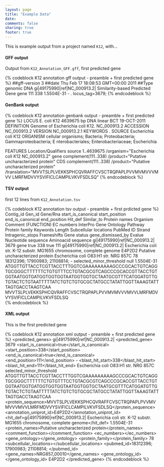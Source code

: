 ```yaml
---
layout: page
title: "Example Data"
date: 
comments: false
sharing: true
footer: true
---
```


This is example output from a project named `K12`, with...

#### GFF output ####

Output from `K12_Annotation_GFF.gff`, first predicted gene

{% codeblock K12 annotation gff output - preamble + first predicted gene %}
##gff-version 3
##date Thu Feb 17 18:08:53 GMT+00:00 2011
##Type genomic DNA
gi|49175990|ref|NC_000913.2|	Similarity-based Predicted Gene	gene	111	338	1.5504E-31	-	.	locus_tag=3679;
{% endcodeblock %}

#### GenBank output ####

{% codeblock K12 annotation genbank output - preamble + first predicted gene %}
LOCUS      E. coli K12          4639675 bp    DNA linear   BCT 19-OCT-2011
DEFINITION  Genome of Escherichia coli K12. NC_000913.2
ACCESSION   NC_000913.2
VERSION     NC_000913.2.1
KEYWORDS    .
SOURCE      Escherichia coli K12
  ORGANISM  cellular organisms; Bacteria; Proteobacteria; Gammaproteobacteria; E
            nterobacteriales; Enterobacteriaceae; Escherichia

FEATURES             Location/Qualifiers
     source          1..4639675
                     /organism="Escherichia coli K12 NC_000913.2"
     gene            complement(111..338)
                     /product="Putative uncharacterized protein"
     CDS             complement(111..338)
                     /product="Putative uncharacterized protein"
                     /translation="MVVTSLPLVEKKSPHCQVRAFFCVSCTRQPAPLPVVMVMVVVMVV
                     LMRFMDVVYSVIFICLCAMPILVKVFSDLSQ"
{% endcodeblock %}

#### TSV output ####

first 12 lines from `K12_Annotation.tsv`

{% codeblock K12 annotation tsv output - preamble + first prdicted gene %}
Contig_id	Gen_id	Gene/Rna	start_is_canonical	start_position	end_is_canonical	end_position	Hit_def	Similar_to	Protein names	Organism	Comment (FUNCTION)	EC numbers	InterPro	Gene Ontology	Pathway	Protein family	Keywords	Length	Subcellular locations	PubMed ID	Strand	Intragenic_stops	Frameshifts	Gene status	gene_dismissed_by	Evalue	Nucleotide sequence	Aminoacid sequence
gi|49175990|ref|NC_000913.2|	3679	gene	true	338	true	111	gi|49175990|ref|NC_000913.2| Escherichia coli str. K-12 substr. MG1655 chromosome, complete genome	E4P2D2	Putative uncharacterized protein	Escherichia coli O83:H1 str. NRG 857C								78		18312396; 17900983; 21108814; 	-			selected_minor_threshold	null	1.5504E-31	ATGGTTGTTACCTCGTTACCTTTGGTCGAAAAAAAAAGCCCGCACTGTCAGGTGCGGGCTTTTTTCTGTGTTTCCTGTACGCGTCAGCCCGCACCGTTACCTGTGGTAATGGTGATGGTGGTGGTAATGGTGGTGCTAATGCGTTTCATGGATGTTGTGTACTCTGTAATTTTTATCTGTCTGTGCGCTATGCCTATATTGGTTAAAGTATTTAGTGACCTAAGTCAA	MVVTSLPLVEKKSPHCQVRAFFCVSCTRQPAPLPVVMVMVVVMVVLMRFMDVVYSVIFICLCAMPILVKVFSDLSQ	
{% endcodeblock %}


#### XML output ####

This is the first predicted gene

{% codeblock K12 annotation xml output - preamble + first predicted gene %}
<annotation>
  <predicted_genes>
    <contig>
      <id>gi|49175990|ref|NC_000913.2|</id>
      <predicted_gene>
        <id>3679</id>
        <start_is_canonical>true</start_is_canonical>
        <start_position>338</start_position>
        <end_is_canonical>true</end_is_canonical>
        <end_position>111</end_position>
        <strand>-</strand>
        <blast_hit_start>338</blast_hit_start>
        <blast_hit_end>111</blast_hit_end>
        <organism>Escherichia coli O83:H1 str. NRG 857C</organism>
        <status>selected_minor_threshold</status>
        <sequence>ATGGTTGTTACCTCGTTACCTTTGGTCGAAAAAAAAAGCCCGCACTGTCAGGTGCGGGCTTTTTTCTGTGTTTCCTGTACGCGTCAGCCCGCACCGTTACCTGTGGTAATGGTGATGGTGGTGGTAATGGTGGTGCTAATGCGTTTCATGGATGTTGTGTACTCTGTAATTTTTATCTGTCTGTGCGCTATGCCTATATTGGTTAAAGTATTTAGTGACCTAAGTCAA</sequence>
        <protein_sequence>MVVTSLPLVEKKSPHCQVRAFFCVSCTRQPAPLPVVMVMVVVMVVLMRFMDVVYSVIFICLCAMPILVKVFSDLSQ</protein_sequence>
        <annotation_uniprot_id>E4P2D2</annotation_uniprot_id>
        <hit_def>gi|49175990|ref|NC_000913.2| Escherichia coli str. K-12 substr. MG1655 chromosome, complete genome</hit_def>
        <evalue>1.5504E-31</evalue>
        <protein_names>Putative uncharacterized protein</protein_names>
        <comment_function></comment_function>
        <ec_numbers></ec_numbers>
        <interpro></interpro>
        <gene_ontology></gene_ontology>
        <pathway></pathway>
        <protein_family></protein_family>
        <keywords></keywords>
        <length>78</length>
        <subcellular_locations></subcellular_locations>
        <pubmed_id>18312396; 17900983; 21108814; </pubmed_id>
        <gene_names>NRG857_00010</gene_names>
        <gene_ontology_id></gene_ontology_id>
        <domains></domains>
        <accession>E4P2D2</accession>
      </predicted_gene>
{% endcodeblock %}